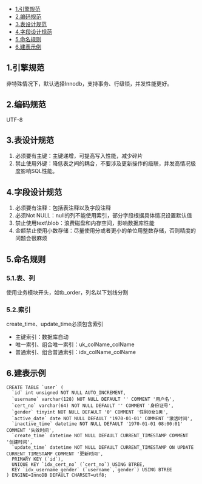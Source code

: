 <!-- TOC -->
- [1.引擎规范](1.引擎规范)
- [2.编码规范](2.编码规范)
- [3.表设计规范](3.表设计规范)
- [4.字段设计规范](4.字段设计规范)
- [5.命名规则](5.命名规则)
- [6.建表示例](6.建表示例)
<!-- /TOC -->

## 1.引擎规范

非特殊情况下，默认选择Innodb，支持事务、行级锁，并发性能更好。

## 2.编码规范

UTF-8

## 3.表设计规范

1. 必须要有主键：主键递增，可提高写入性能，减少碎片
2. 禁止使用外键：降低表之间的耦合，不要涉及更新操作的级联，并发高情况极度影响SQL性能。

## 4.字段设计规范

1. 必须要有注释：包括表注释以及字段注释
2. 必须Not NULL：null的列不能使用索引，部分字段根据具体情况设置默认值
3. 禁止使用text\blob：浪费磁盘和内存空间，影响数据库性能
4. 金额禁止使用小数存储：尽量使用分或者更小的单位用整数存储，否则精度的问题会很麻烦

## 5.命名规则

### 5.1.表、列

使用业务模块开头，如tb_order，列名以下划线分割

### 5.2.索引

create_time、update_time必须包含索引

- 主键索引：数据库自动
- 唯一索引、组合唯一索引：uk_colName_colName
- 普通索引、组合普通索引：idx_colName_colName

## 6.建表示例

```
CREATE TABLE `user` (
  `id` int unsigned NOT NULL AUTO_INCREMENT,
  `username` varchar(128) NOT NULL DEFAULT '' COMMENT '用户名',
​  `cert_no` varchar(64) NOT NULL DEFAULT '' COMMENT '身份证号',
  `gender` tinyint NOT NULL DEFAULT '0' COMMENT '性别0女1男',
  `active_date` date NOT NULL DEFAULT '1970-01-01' COMMENT '激活时间',
  `inactive_time` datetime NOT NULL DEFAULT '1970-01-01 08:00:01' COMMENT '失效时间',
  `create_time` datetime NOT NULL DEFAULT CURRENT_TIMESTAMP COMMENT '创建时间',
  `update_time` datetime NOT NULL DEFAULT CURRENT_TIMESTAMP ON UPDATE CURRENT_TIMESTAMP COMMENT '更新时间',
  PRIMARY KEY (`id`),
  UNIQUE KEY `idx_cert_no` (`cert_no`) USING BTREE,
  KEY `idx_username_gender` (`username`,`gender`) USING BTREE
) ENGINE=InnoDB DEFAULT CHARSET=utf8;

```